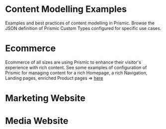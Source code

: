 # Content Modelling Examples
Examples and best practices of content modelling in Prismic. Browse the JSON definition of Prismic Custom Types configured for specific use cases.

# Ecommerce

Ecommerce of all sizes are using Prismic to enhance their visitor's experience with rich content. See some examples of configuration of Prismic for managing content for a rich Homepage, a rich Navigation, Landing pages, enriched Product pages => [here](https://github.com/prismicio/content-modelling-examples/blob/main/Ecommerce/Ecommerce.md)

# Marketing Website

# Media Website
